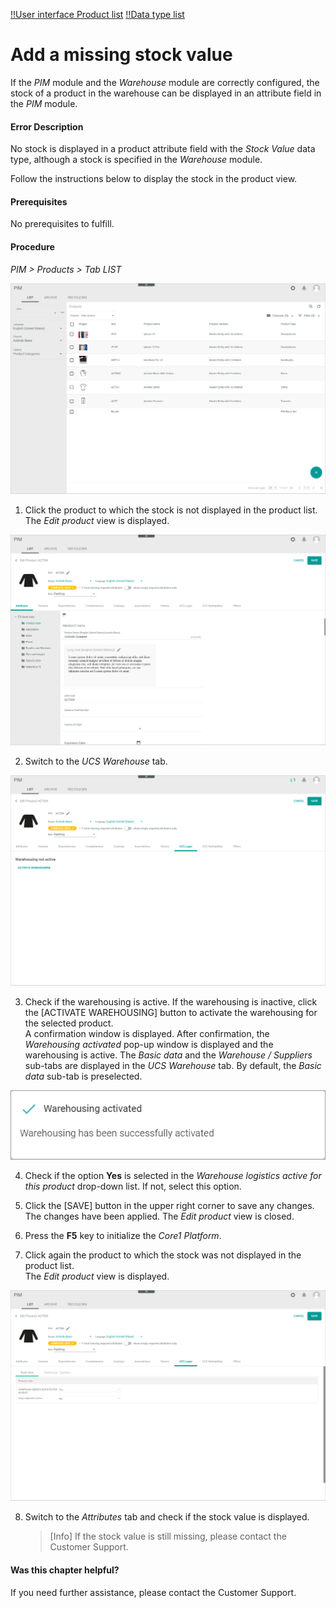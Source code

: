 [!!User interface Product list](../UserInterface/02a_List.md)
[!!Data type list](../../Datahub/UserInterface/04_DataTypeList.md)

[comment]: <> (add links to Warehouse, UI Warehouse)


# Add a missing stock value

If the *PIM* module and the *Warehouse* module are correctly configured, the stock of a product in the warehouse can be displayed in an attribute field in the *PIM* module.

#### Error Description

No stock is displayed in a product attribute field with the *Stock Value* data type, although a stock is specified in the *Warehouse* module.

Follow the instructions below to display the stock in the product view.

#### Prerequisites

No prerequisites to fulfill.

#### Procedure

*PIM > Products > Tab LIST*

![Products](../../Assets/Screenshots/PIM/Products/List/Products.png "[Products]")

1. Click the product to which the stock is not displayed in the product list.
  The *Edit product* view is displayed.

  ![Attributes](../../Assets/Screenshots/PIM/Products/List/Attributes/AttributesEdit.png "[Attributes]")

2. Switch to the *UCS Warehouse* tab.   

  ![UCS Warehouse](../../Assets/Screenshots/PIM/Products/List/UCSWarehouse/WarehousingNotActive.png "[UCS Warehouse]")

3. Check if the warehousing is active. If the warehousing is inactive, click the [ACTIVATE WAREHOUSING] button to activate the warehousing for the selected product.   
  A confirmation window is displayed. After confirmation, the *Warehousing activated* pop-up window is displayed and the warehousing is active. The *Basic data* and the *Warehouse / Suppliers* sub-tabs are displayed in the *UCS Warehouse* tab. By default, the *Basic data* sub-tab is preselected.

  ![Warehousing activated](../../Assets/Screenshots/PIM/Products/List/UCSWarehouse/WarehousingActivated.png "[Warehousing activated]")

4. Check if the option **Yes** is selected in the *Warehouse logistics active for this product* drop-down list. If not, select this option.

5. Click the [SAVE] button in the upper right corner to save any changes.   
  The changes have been applied. The *Edit product* view is closed.

6. Press the **F5** key to initialize the *Core1 Platform*.

7. Click again the product to which the stock was not displayed in the product list.   
  The *Edit product* view is displayed.

  ![UCS Warehouse](../../Assets/Screenshots/PIM/Products/List/UCSWarehouse/UCSWarehouseEdit.png "[UCS Warehouse]")

8. Switch to the *Attributes* tab and check if the stock value is displayed.

    > [Info] If the stock value is still missing, please contact the Customer Support.    



#### Was this chapter helpful?

If you need further assistance, please contact the Customer Support.
